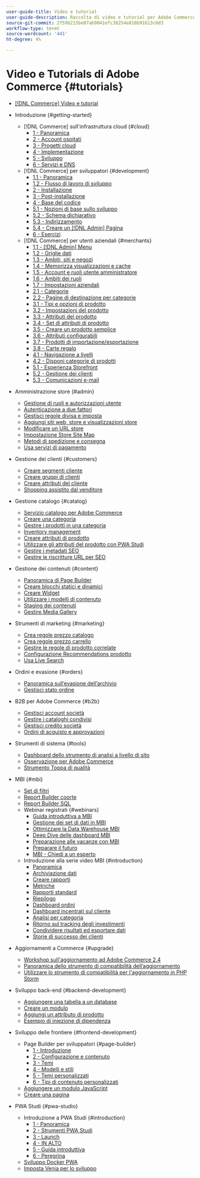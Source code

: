 ```yaml
---
user-guide-title: Video e tutorial
user-guide-description: Raccolta di video e tutorial per Adobe Commerce e Magento Open Source.
source-git-commit: 2f59b215be07ab9041efc38254e816b91613c6d3
workflow-type: tm+mt
source-wordcount: '441'
ht-degree: 4%

---
```



# Video e Tutorials di Adobe Commerce {#tutorials}

+ [[!DNL Commerce] Video e tutorial](overview.md)

+ Introduzione {#getting-started}
   + [!DNL Commerce] sull&#39;infrastruttura cloud {#cloud}
      + [1 - Panoramica](./cloud/1-overview.md)
      + [2 - Account ospitati](./cloud/2-accounts.md)
      + [3 - Progetti cloud](./cloud/3-projects.md)
      + [4 - Implementazione](./cloud/4-deployment.md)
      + [5 - Sviluppo](./cloud/5-dev-config.md)
      + [6 - Servizi e DNS](./cloud/6-launch.md)
   + [!DNL Commerce] per sviluppatori {#development}
      + [1.1 - Panoramica](./developer/backend-1-1-overview.md)
      + [1.2 - Flusso di lavoro di sviluppo](./developer/backend-1-2-workflow.md)
      + [2 - Installazione](./developer/backend-2-install.md)
      + [3 - Post-installazione](./developer/backend-3-post-install.md)
      + [4 - Base del codice](./developer/backend-4-code-base.md)
      + [5.1 - Nozioni di base sullo sviluppo](./developer/backend-5-1-dev-basics.md)
      + [5.2 - Schema dichiarativo](./developer/backend-5-2-declarative-schema.md)
      + [5.3 - Indirizzamento](./developer/backend-5-3-routing.md)
      + [5.4 - Creare un [!DNL Admin] Pagina](./developer/backend-5-4-admin-page.md)
      + [6 - Esercizi](./developer/backend-6-practice.md)
   + [!DNL Commerce] per utenti aziendali {#merchants}
      + [1,1 - [!DNL Admin] Menu](./merchant/introduction/1-1-menus.md)
      + [1.2 - Griglie dati](./merchant/introduction/1-2-data-grids.md)
      + [1.3 - Ambiti, siti e negozi](./merchant/introduction/1-3-apps-scopes-sites-stores.md)
      + [1.4 - Memorizza visualizzazioni e cache](./merchant/introduction/1-4-store-views-cache.md)
      + [1.5 - Account e ruoli utente amministratore](./merchant/introduction/1-5-users-roles.md)
      + [1.6 - Ambiti dei ruoli](./merchant/introduction/1-6-role-scopes.md)
      + [1.7 - Impostazioni aziendali](./merchant/introduction/1-7-business-settings.md)
      + [2.1 - Categorie](./merchant/introduction/2-1-categories.md)
      + [2.2 - Pagine di destinazione per categorie](./merchant/introduction/2-2-category-landing-page.md)
      + [3.1 - Tipi e opzioni di prodotto](./merchant/introduction/3-1-product-types-options.md)
      + [3.2 - Impostazioni del prodotto](./merchant/introduction/3-2-product-settings.md)
      + [3.3 - Attributi del prodotto](./merchant/introduction/3-3-product-attributes.md)
      + [3.4 - Set di attributi di prodotto](./merchant/introduction/3-4-product-attribute-sets.md)
      + [3.5 - Creare un prodotto semplice](./merchant/introduction/3-5-create-simple-product.md)
      + [3.6 - Attributi configurabili](./merchant/introduction/3-6-configurable-attributes.md)
      + [3.7 - Prodotti di importazione/esportazione](./merchant/introduction/3-7-import-export-products.md)
      + [3.8 - Carte regalo](./merchant/introduction/3-8-gift-cards.md)
      + [4.1 - Navigazione a livelli](./merchant/introduction/4-1-layered-navigation.md)
      + [4.2 - Disponi categorie di prodotti](./merchant/introduction/4-2-arrange-product-categories.md)
      + [5.1 - Esperienza Storefront](./merchant/introduction/5-1-storefront-experience.md)
      + [5.2 - Gestione dei clienti](./merchant/introduction/5-2-customer-management.md)
      + [5.3 - Comunicazioni e-mail](./merchant/introduction/5-3-store-communications.md)

+ Amministrazione store {#admin}
   + [Gestione di ruoli e autorizzazioni utente](./merchant/users-roles-permissions.md)
   + [Autenticazione a due fattori](./merchant/two-factor-authentication.md)
   + [Gestisci regole divisa e imposta](./merchant/currency-tax-rules.md)
   + [Aggiungi siti web, store e visualizzazioni store](./merchant/add-websites-stores-views.md)
   + [Modificare un URL store](./merchant/change-store-url.md)
   + [Impostazione Store Site Map](./merchant/site-map-setup.md)
   + [Metodi di spedizione e consegna](./merchant/shipping-delivery.md)
   + [Usa servizi di pagamento](./merchant/payment-services.md)

+ Gestione dei clienti {#customers}
   + [Creare segmenti cliente](./merchant/customer-segments.md)
   + [Creare gruppi di clienti](./merchant/customer-groups.md)
   + [Creare attributi del cliente](./merchant/customer-attributes.md)
   + [Shopping assistito dal venditore](./merchant/seller-assisted-shopping.md)

+ Gestione catalogo {#catalog}
   + [Servizio catalogo per Adobe Commerce](./merchant/catalog-service.md)
   + [Creare una categoria](./merchant/category-create.md)
   + [Gestire i prodotti in una categoria](./merchant/category-products.md)
   + [Inventory management](./merchant/inventory-management.md)
   + [Creare attributi di prodotto](./merchant/product-attributes-create.md)
   + [Utilizzare gli attributi del prodotto con PWA Studi](./merchant/product-attributes-pwa.md)
   + [Gestire i metadati SEO](./merchant/seo-metadata.md)
   + [Gestire le riscritture URL per SEO](./merchant/seo-url-rewrites.md)

+ Gestione dei contenuti {#content}
   + [Panoramica di Page Builder](./merchant/page-builder-overview.md)
   + [Creare blocchi statici e dinamici](./merchant/static-dynamic-blocks.md)
   + [Creare Widget](./merchant/widgets.md)
   + [Utilizzare i modelli di contenuto](./merchant/content-templates.md)
   + [Staging dei contenuti](./merchant/content-staging.md)
   + [Gestire Media Gallery](./merchant/media-gallery.md)

+ Strumenti di marketing {#marketing}
   + [Crea regole prezzo catalogo](./merchant/catalog-price-rules.md)
   + [Crea regole prezzo carrello](./merchant/cart-price-rules.md)
   + [Gestire le regole di prodotto correlate](./merchant/related-product-rules.md)
   + [Configurazione Recommendations prodotto](./merchant/product-recommendations.md)
   + [Usa Live Search](./merchant/live-search.md)

+ Ordini e evasione {#orders}
   + [Panoramica sull’evasione dell’archivio](./merchant/store-fulfillment.md)
   + [Gestisci stato ordine](./merchant/order-status.md)

+ B2B per Adobe Commerce {#b2b}
   + [Gestisci account società](./merchant/b2b/company-accounts.md)
   + [Gestire i cataloghi condivisi](./merchant/b2b/shared-catalogs.md)
   + [Gestisci credito società](./merchant/b2b/company-credit.md)
   + [Ordini di acquisto e approvazioni](./merchant/b2b/purchase-orders.md)

+ Strumenti di sistema {#tools}
   + [Dashboard dello strumento di analisi a livello di sito](./tools/site-wide-analysis-tool.md)
   + [Osservazione per Adobe Commerce](./tools/observation-tool.md)
   + [Strumento Toppa di qualità](./tools/quality-patch-tool.md)

+ MBI {#mbi}
   + [Set di filtri](./merchant/business-intelligence/filter-sets.md)
   + [Report Builder coorte](./merchant/business-intelligence/cohort-report-builder.md)
   + [Report Builder SQL](./merchant/business-intelligence/sql-report-builder.md)
   + Webinar registrati {#webinars}
      + [Guida introduttiva a MBI](./merchant/business-intelligence/webinars/getting-started.md)
      + [Gestione dei set di dati in MBI](./merchant/business-intelligence/webinars/manage-data-sets.md)
      + [Ottimizzare la Data Warehouse MBI](./merchant/business-intelligence/webinars/optimize-data-warehouse.md)
      + [Deep Dive delle dashboard MBI](./merchant/business-intelligence/webinars/dashboards-deep-dive.md)
      + [Preparazione alle vacanze con MBI](./merchant/business-intelligence/webinars/holiday-readiness.md)
      + [Preparare il futuro](./merchant/business-intelligence/prepare-for-future.md)
      + [MBI - Chiedi a un esperto](./merchant/business-intelligence/webinars/ask-expert.md)
   + Introduzione alla serie video MBI {#introduction}
      + [Panoramica](./merchant/business-intelligence/1-overview.md)
      + [Archiviazione dati](./merchant/business-intelligence/2-data-warehousing.md)
      + [Creare rapporti](./merchant/business-intelligence/3-build-reports.md)
      + [Metriche](./merchant/business-intelligence/4-metrics.md)
      + [Rapporti standard](./merchant/business-intelligence/5-standard-reports.md)
      + [Riepilogo](./merchant/business-intelligence/6-executive-summary-dashboard.md)
      + [Dashboard ordini](./merchant/business-intelligence/7-orders-dashboard.md)
      + [Dashboard incentrati sul cliente](./merchant/business-intelligence/8-customer-focused-dashboards.md)
      + [Analisi per categoria](./merchant/business-intelligence/9-category-analysis.md)
      + [Ritorno sul tracking degli investimenti](./merchant/business-intelligence/10-roi-tracking.md)
      + [Condividere risultati ed esportare dati](./merchant/business-intelligence/11-share-results-export-data.md)
      + [Storie di successo dei clienti](./merchant/business-intelligence/12-customer-success.md)

+ Aggiornamenti a Commerce {#upgrade}
   + [Workshop sull&#39;aggiornamento ad Adobe Commerce 2.4](./upgrade/2.4-upgrade-workshop.md)
   + [Panoramica dello strumento di compatibilità dell’aggiornamento](./upgrade/upgrade-compatibility-tool-overview.md)
   + [Utilizzare lo strumento di compatibilità per l&#39;aggiornamento in PHP Storm](./upgrade/uct-phpstorm.md)

+ Sviluppo back-end {#backend-development}
   + [Aggiungere una tabella a un database](./developer/add-new-db-table.md)
   + [Creare un modulo](./developer/create-module.md)
   + [Aggiungi un attributo di prodotto](./developer/add-product-attribute.md)
   + [Esempio di iniezione di dipendenza](./developer/dependency-injection.md)

+ Sviluppo delle frontiere {#frontend-development}
   + Page Builder per sviluppatori {#page-builder}
      + [1 - Introduzione](./developer/page-builder/1-intro-case-studies.md)
      + [2 - Configurazione e contenuto](./developer/page-builder/2-config-create-content.md)
      + [3 - Temi](./developer/page-builder/3-themes.md)
      + [4 - Modelli e stili](./developer/page-builder/4-admin-templates-apply-styles.md)
      + [5 - Temi personalizzati](./developer/page-builder/5-customize-theme.md)
      + [6 - Tipi di contenuto personalizzati](./developer/page-builder/6-custom-content-types.md)
   + [Aggiungere un modulo JavaScript](./developer/add-javascript-module.md)
   + [Creare una pagina](./developer/create-new-page.md)

+ PWA Studi {#pwa-studio}
   + Introduzione a PWA Studi {#introduction}
      + [1 - Panoramica](./pwa/introduction/1-overview.md)
      + [2 - Strumenti PWA Studi](./pwa/introduction/2-pwa-studio-tools.md)
      + [3 - Launch](./pwa/introduction/3-launch.md)
      + [4 - IN ALTO](./pwa/introduction/4-upward.md)
      + [5 - Guida introduttiva](./pwa/introduction/5-getting-started.md)
      + [6 - Peregrina](./pwa/introduction/6-peregrine.md)
   + [Sviluppo Docker PWA](./pwa/pwa-docker-development.md)
   + [Imposta Venia per lo sviluppo](./pwa/set-up-venia-for-dev.md)
